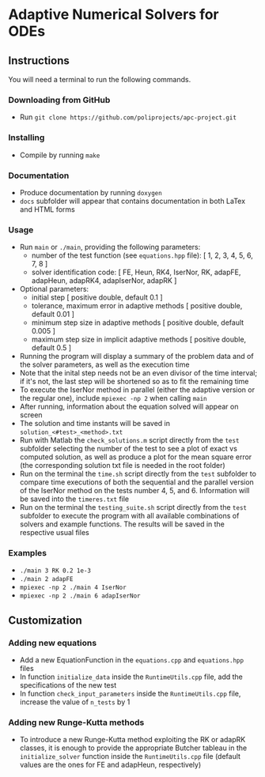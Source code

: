 # Adaptive Numerical Solvers for ODEs
## Instructions
You will need a terminal to run the following commands.

### Downloading from GitHub
* Run ```git clone https://github.com/poliprojects/apc-project.git```

### Installing
* Compile by running ```make```

### Documentation
* Produce documentation by running ```doxygen```
* ```docs``` subfolder will appear that contains documentation in both LaTex and
    HTML forms

### Usage
* Run ```main``` or ```./main```, providing the following parameters:
    * number of the test function (see ```equations.hpp``` file):
        [ 1, 2, 3, 4, 5, 6, 7, 8 ]
	* solver identification code:
        [ FE, Heun, RK4, IserNor, RK, adapFE, adapHeun, adapRK4, adapIserNor,
        adapRK ]
* Optional parameters:
    * initial step [ positive double, default 0.1 ]
    * tolerance, maximum error in adaptive methods
      [ positive double, default 0.01 ]
    * minimum step size in adaptive methods [ positive double, default 0.005 ]
    * maximum step size in implicit adaptive methods
      [ positive double, default 0.5 ]
* Running the program will display a summary of the problem data and of the
    solver parameters, as well as the execution time
* Note that the inital step needs not be an even divisor of the time interval;
    if it's not, the last step will be shortened so as to fit the remaining time
* To execute the IserNor method in parallel (either the adaptive version or the
    regular one), include ```mpiexec -np 2``` when calling ```main```
* After running, information about the equation solved will appear on screen
* The solution and time instants will be saved in
    ```solution_<#test>_<method>.txt```
* Run with Matlab the ```check_solutions.m``` script directly from the
    ```test``` subfolder selecting the number of the test to see a plot of exact
    vs computed solution, as well as produce a plot for the mean square error
    (the corresponding solution txt file is needed in the root folder)
* Run on the terminal the ```time.sh``` script directly from the ```test```
    subfolder to compare time executions of both the sequential and the parallel
    version of the IserNor method on the tests number 4, 5, and 6. Information
    will be saved into the ```timeres.txt``` file
* Run on the terminal the ```testing_suite.sh``` script directly from the
    ```test``` subfolder to execute the program with all available combinations
    of solvers and example functions. The results will be saved in the
    respective usual files

### Examples
* ```./main 3 RK 0.2 1e-3```
* ```./main 2 adapFE```
* ```mpiexec -np 2 ./main 4 IserNor```
* ```mpiexec -np 2 ./main 6 adapIserNor```

## Customization
### Adding new equations
* Add a new EquationFunction in the ```equations.cpp``` and ```equations.hpp```
    files
* In function ```initialize_data``` inside the ```RuntimeUtils.cpp``` file,
    add the specifications of the new test
* In function ```check_input_parameters``` inside the ```RuntimeUtils.cpp```
    file, increase the value of ```n_tests``` by 1

### Adding new Runge-Kutta methods
* To introduce a new Runge-Kutta method exploiting the RK or adapRK classes,
    it is enough to provide the appropriate Butcher tableau in the
    ```initialize_solver``` function inside the ```RuntimeUtils.cpp``` file
    (default values are the ones for FE and adapHeun, respectively)
